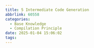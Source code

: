```yaml
---
title: 5 Intermediate Code Generation
abbrlink: 60558
categories:
  - Base Knowledge
  - Compilation Principle
date: 2025-01-04 15:06:02
tags:
---
```

